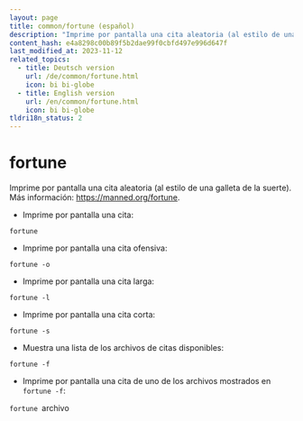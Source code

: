 ```yaml
---
layout: page
title: common/fortune (español)
description: "Imprime por pantalla una cita aleatoria (al estilo de una galleta de la suerte)."
content_hash: e4a8298c00b89f5b2dae99f0cbfd497e996d647f
last_modified_at: 2023-11-12
related_topics:
  - title: Deutsch version
    url: /de/common/fortune.html
    icon: bi bi-globe
  - title: English version
    url: /en/common/fortune.html
    icon: bi bi-globe
tldri18n_status: 2
---
```

# fortune

Imprime por pantalla una cita aleatoria (al estilo de una galleta de la suerte).
Más información: <https://manned.org/fortune>.

- Imprime por pantalla una cita:

`fortune`

- Imprime por pantalla una cita ofensiva:

`fortune -o`

- Imprime por pantalla una cita larga:

`fortune -l`

- Imprime por pantalla una cita corta:

`fortune -s`

- Muestra una lista de los archivos de citas disponibles:

`fortune -f`

- Imprime por pantalla una cita de uno de los archivos mostrados en `fortune -f`:

`fortune `<span class="tldr-var badge badge-pill bg-dark-lm bg-white-dm text-white-lm text-dark-dm font-weight-bold">archivo</span>
